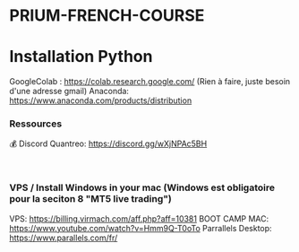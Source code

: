 # PRIUM-FRENCH-COURSE



# Installation Python
GoogleColab : https://colab.research.google.com/ (Rien à faire, juste besoin d'une adresse gmail)
Anaconda: https://www.anaconda.com/products/distribution


### Ressources
💰 Discord Quantreo: https://discord.gg/wXjNPAc5BH

<br>

### VPS / Install Windows in your mac (Windows est obligatoire pour la seciton 8 "MT5 live trading")
VPS: https://billing.virmach.com/aff.php?aff=10381
BOOT CAMP MAC: https://www.youtube.com/watch?v=Hmm9Q-T0oTo
Parrallels Desktop: https://www.parallels.com/fr/
